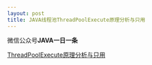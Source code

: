 ```yaml
---
layout: post
title: JAVA线程池ThreadPoolExecute原理分析与只用
---
```


微信公众号**JAVA一日一条**

[ThreadPoolExecute原理分析与只用](http://mp.weixin.qq.com/s/sAiluF3I9jh-1UJ7Zo0bGw)